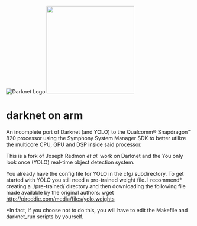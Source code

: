 ![Darknet Logo](http://pjreddie.com/media/files/darknet-black-small.png) <img src="https://github.com/favicon.ico" width="237">

# darknet on arm

An incomplete port of Darknet (and YOLO) to the Qualcomm® Snapdragon™ 820 processor using the Symphony System Manager SDK to better utilize the multicore CPU, GPU and DSP inside said processor.

This is a fork of Joseph Redmon *et al.* work on Darknet and the You only look once (YOLO) real-time object detection system.

You already have the config file for YOLO in the cfg/ subdirectory. To get started with YOLO you still need a pre-trained weight file. I recommend* creating a ./pre-trained/ directory and then downloading the following file made available by the original authors:
wget http://pjreddie.com/media/files/yolo.weights

*In fact, if you choose not to do this, you will have to edit the Makefile and darknet_run scripts by yourself.
